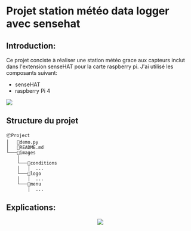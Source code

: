 # __Projet station météo data logger avec sensehat__

## Introduction: 
Ce projet conciste à réaliser une station météo grace aux capteurs inclut dans l'extension senseHAT pour la carte raspberry pi. J'ai utilisé les composants suivant:

* senseHAT
* raspberry Pi 4

![](cablage_alarme.JPG#center)

## Structure du projet
```
📦Project
│   📜demo.py
│   📜README.md 
└───📂images
    │
    └───📂conditions
    │   │  ...
    └───📂logo
    │   │  ...
    └───📂menu
        │  ...
```
## Explications:

<span style="display:block;text-align:center">

[![](miniature.jpg#center)](https://www.youtube.com/watch?v=pAsckS4BN9A)

</span>

    
